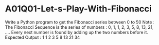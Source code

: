 # A01Q01-Let-s-Play-With-Fibonacci
Write a Python program to get the Fibonacci series between 0 to 50    Note : The Fibonacci Sequence is the series of numbers :  0, 1, 1, 2, 3, 5, 8, 13, 21, ....  Every next number is found by adding up the two numbers before it.  Expected Output : 1 1 2 3 5 8 13 21 34
